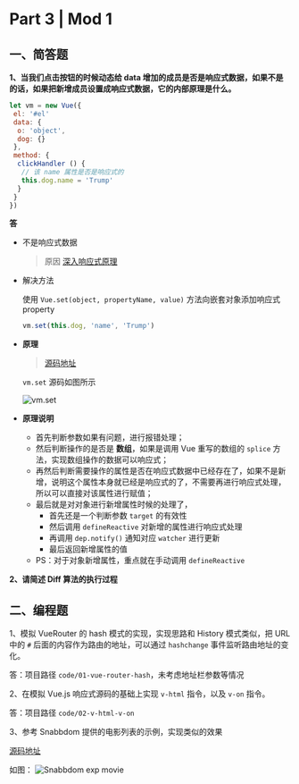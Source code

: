 # Part 3 | Mod 1

## 一、简答题

**1、当我们点击按钮的时候动态给 data 增加的成员是否是响应式数据，如果不是的话，如果把新增成员设置成响应式数据，它的内部原理是什么。**

```javascript
let vm = new Vue({
 el: '#el'
 data: {
  o: 'object',
  dog: {}
 },
 method: {
  clickHandler () {
   // 该 name 属性是否是响应式的
   this.dog.name = 'Trump'
  }
 }
})
```

**答**

- 不是响应式数据

  > 原因 [深入响应式原理](https://cn.vuejs.org/v2/guide/reactivity.html#%E5%AF%B9%E4%BA%8E%E5%AF%B9%E8%B1%A1)

- 解决方法

  使用 `Vue.set(object, propertyName, value)` 方法向嵌套对象添加响应式 property

  ```javascript
  vm.set(this.dog, 'name', 'Trump')
  ```

- **原理**

  > [源码地址](https://github.com/vuejs/vue/blob/dev/src/core/observer/index.js)

  `vm.set` 源码如图所示

  ![vm.set](https://tva1.sinaimg.cn/large/007S8ZIlgy1ggkiqrn0cbj30vr0u07ci.jpg)

- **原理说明**
  - 首先判断参数如果有问题，进行报错处理；
  - 然后判断操作的是否是 **数组**，如果是调用 Vue 重写的数组的 `splice` 方法，实现数组操作的数据可以响应式；
  - 再然后判断需要操作的属性是否在响应式数据中已经存在了，如果不是新增，说明这个属性本身就已经是响应式的了，不需要再进行响应式处理，所以可以直接对该属性进行赋值；
  - 最后就是对对象进行新增属性时候的处理了，
    - 首先还是一个判断参数 `target` 的有效性
    - 然后调用 `defineReactive` 对新增的属性进行响应式处理
    - 再调用 `dep.notify()` 通知对应 `watcher` 进行更新
    - 最后返回新增属性的值
  - PS：对于对象新增属性，重点就在手动调用 `defineReactive`

**2、请简述 Diff 算法的执行过程**

## 二、编程题

1、模拟 VueRouter 的 hash 模式的实现，实现思路和 History 模式类似，把 URL 中的 `#` 后面的内容作为路由的地址，可以通过 `hashchange` 事件监听路由地址的变化。

答：项目路径 `code/01-vue-router-hash`，未考虑地址栏参数等情况

2、在模拟 Vue.js 响应式源码的基础上实现 `v-html` 指令，以及 `v-on` 指令。

答：项目路径 `code/02-v-html-v-on`

3、参考 Snabbdom 提供的电影列表的示例，实现类似的效果

[源码地址](https://github.com/snabbdom/snabbdom/tree/master/examples/reorder-animation)

如图：
![Snabbdom exp movie](https://tva1.sinaimg.cn/large/007S8ZIlgy1ggkgusneqvj30zi0jl44d.jpg)
